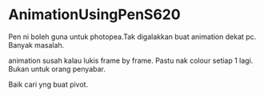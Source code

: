 # AnimationUsingPenS620

Pen ni  boleh guna untuk photopea.Tak digalakkan buat animation dekat pc. Banyak masalah.


animation susah kalau lukis frame by frame. Pastu nak colour setiap 1 lagi. Bukan untuk orang penyabar.

Baik cari yng buat pivot.
